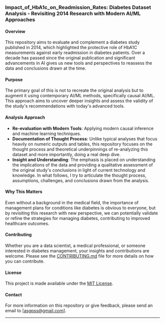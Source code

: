 ### Impact_of_HbA1c_on_Readmission_Rates: Diabetes Dataset Analysis - Revisiting 2014 Research with Modern AI/ML Approaches

#### Overview
This repository aims to evaluate and complement a diabetes study published in 2014, which highlighted the protective role of HbA1C measurements against early readmission in diabetes patients. Over a decade has passed since the original publication and significant advancements in AI gives us new tools and perspectives to reassess the data and conclusions drawn at the time.

#### Purpose
The primary goal of this is not to recreate the original analysis but to augment it using contemporary AI/ML methods, specifically causal AI/ML. This approach aims to uncover deeper insights and assess the validity of the study's recommendations with today's advanced tools.

#### Analysis Approach
- **Re-evaluation with Modern Tools**: Applying modern causal inference and machine learning techniques.
- **Documentation of Thought Process**: Unlike typical analyses that focus heavily on numeric outputs and tables, this repository focuses on the thought process and theoretical underpinnings of re-analyzing this dataset and more importantly, doing a real deep dive.
- **Insight and Understanding**: The emphasis is placed on understanding the implications of the data and providing a qualitative assessment of the original study's conclusions in light of current technology and knowledge. In what follows, I try to articulate the thought process, assumptions, challenges, and conclusions drawn from the analysis.

#### Why This Matters
Even without a background in the medical field, the importance of management plans for conditions like diabetes is obvious to everyone, but by revisiting this research with new perspective, we can potentially validate or refine the strategies for managing diabetes, contributing to improved healthcare outcomes.

#### Contributing
Whether you are a data scientist, a medical professional, or someone interested in diabetes management, your insights and contributions are welcome. Please see the [CONTRIBUTING.md](CONTRIBUTING.md) file for more details on how you can contribute.

#### License
This project is made available under the [MIT License](LICENSE.md).

#### Contact
For more information on this repository or give feedback, please send an email to [asgpss@gmail.com].

---
